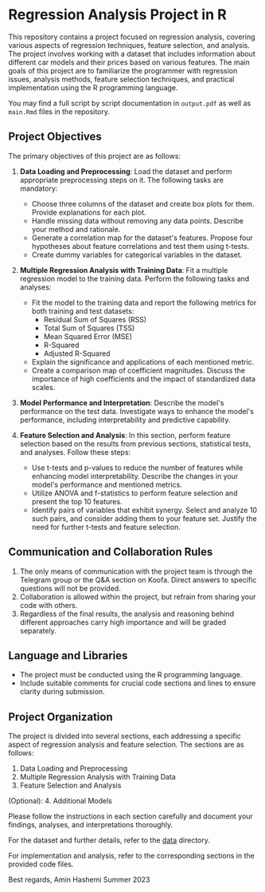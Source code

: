 # Regression Analysis Project in R

This repository contains a project focused on regression analysis, covering various aspects of regression techniques, feature selection, and analysis. The project involves working with a dataset that includes information about different car models and their prices based on various features. The main goals of this project are to familiarize the programmer with regression issues, analysis methods, feature selection techniques, and practical implementation using the R programming language.

You may find a full script by script documentation in `output.pdf` as well as `main.Rmd` files in the repository.

## Project Objectives

The primary objectives of this project are as follows:

1. **Data Loading and Preprocessing**: Load the dataset and perform appropriate preprocessing steps on it. The following tasks are mandatory:

   - Choose three columns of the dataset and create box plots for them. Provide explanations for each plot.
   - Handle missing data without removing any data points. Describe your method and rationale.
   - Generate a correlation map for the dataset's features. Propose four hypotheses about feature correlations and test them using t-tests.
   - Create dummy variables for categorical variables in the dataset.

2. **Multiple Regression Analysis with Training Data**: Fit a multiple regression model to the training data. Perform the following tasks and analyses:

   - Fit the model to the training data and report the following metrics for both training and test datasets:
     - Residual Sum of Squares (RSS)
     - Total Sum of Squares (TSS)
     - Mean Squared Error (MSE)
     - R-Squared
     - Adjusted R-Squared
   - Explain the significance and applications of each mentioned metric.
   - Create a comparison map of coefficient magnitudes. Discuss the importance of high coefficients and the impact of standardized data scales.

3. **Model Performance and Interpretation**: Describe the model's performance on the test data. Investigate ways to enhance the model's performance, including interpretability and predictive capability.

4. **Feature Selection and Analysis**: In this section, perform feature selection based on the results from previous sections, statistical tests, and analyses. Follow these steps:

   - Use t-tests and p-values to reduce the number of features while enhancing model interpretability. Describe the changes in your model's performance and mentioned metrics.
   - Utilize ANOVA and f-statistics to perform feature selection and present the top 10 features.
   - Identify pairs of variables that exhibit synergy. Select and analyze 10 such pairs, and consider adding them to your feature set. Justify the need for further t-tests and feature selection.

## Communication and Collaboration Rules

1. The only means of communication with the project team is through the Telegram group or the Q&A section on Koofa. Direct answers to specific questions will not be provided.
2. Collaboration is allowed within the project, but refrain from sharing your code with others.
3. Regardless of the final results, the analysis and reasoning behind different approaches carry high importance and will be graded separately.

## Language and Libraries

- The project must be conducted using the R programming language.
- Include suitable comments for crucial code sections and lines to ensure clarity during submission.

## Project Organization

The project is divided into several sections, each addressing a specific aspect of regression analysis and feature selection. The sections are as follows:

1. Data Loading and Preprocessing
2. Multiple Regression Analysis with Training Data
3. Feature Selection and Analysis

(Optional):
4. Additional Models

Please follow the instructions in each section carefully and document your findings, analyses, and interpretations thoroughly.

For the dataset and further details, refer to the [data](CarPrice_Assignment.csv) directory.

For implementation and analysis, refer to the corresponding sections in the provided code files.


Best regards,
Amin Hashemi
Summer 2023
